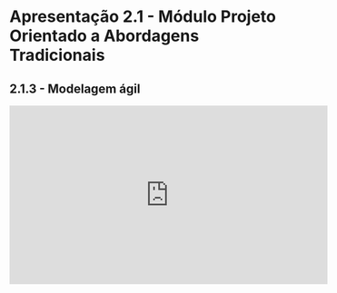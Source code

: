 # Apresentação 2.1 - Módulo Projeto Orientado a Abordagens Tradicionais

## 2.1.3 - Modelagem ágil

<iframe width="560" height="315" src="https://www.youtube.com/embed/JOU-X-XP3X0" frameborder="0" allow="accelerometer; autoplay; clipboard-write; encrypted-media; gyroscope; picture-in-picture" allowfullscreen></iframe>
